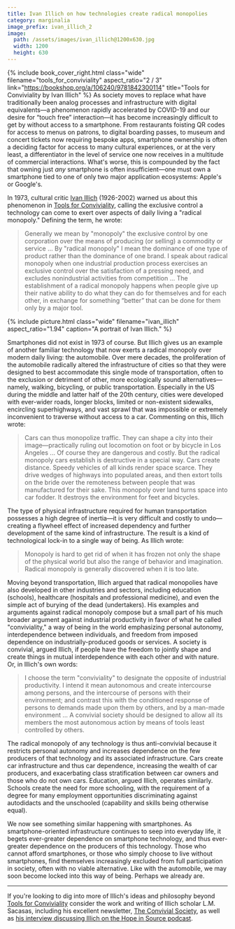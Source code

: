 ```yaml
---
title: Ivan Illich on how technologies create radical monopolies
category: marginalia
image_prefix: ivan_illich_2
image:
  path: /assets/images/ivan_illich@1200x630.jpg
  width: 1200
  height: 630
---
```


{% include book_cover_right.html class="wide" filename="tools_for_conviviality" aspect_ratio="2 / 3" link="https://bookshop.org/a/106240/9781842300114" title="Tools for Conviviality by Ivan Illich" %} As society moves to replace what have traditionally been analog processes and infrastructure with digital equivalents—a phenomenon rapidly accelerated by COVID-19 and our desire for “touch free” interaction—it has become increasingly difficult to get by without access to a smartphone. From restaurants foisting QR codes for access to menus on patrons, to digital boarding passes, to museum and concert tickets now requiring bespoke apps, smartphone ownership is often a deciding factor for access to many cultural experiences, or at the very least, a differentiator in the level of service one now receives in a multitude of commercial interactions. What's worse, this is compounded by the fact that owning just *any* smartphone is often insufficient—one must own a smartphone tied to one of only two major application ecosystems: Apple's or Google's.

In 1973, cultural critic [Ivan Illich](https://en.wikipedia.org/wiki/Ivan_Illich) (1926-2002) warned us about this phenomenon in [Tools for Conviviality](https://bookshop.org/a/106240/9781842300114), calling the exclusive control a technology can come to exert over aspects of daily living a "radical monopoly." Defining the term, he wrote:

> Generally we mean by "monopoly" the exclusive control by one corporation over the means of producing (or selling) a commodity or service ... By "radical monopoly" I mean the dominance of one type of product rather than the dominance of one brand. I speak about radical monopoly when one industrial production process exercises an exclusive control over the satisfaction of a pressing need, and excludes nonindustrial activities from competition ... The establishment of a radical monopoly happens when people give up their native ability to do what they can do for themselves and for each other, in exchange for something “better” that can be done for them only by a major tool.

{% include picture.html class="wide" filename="ivan_illich" aspect_ratio="1.94" caption="A portrait of Ivan Illich." %}

Smartphones did not exist in 1973 of course. But Illich gives us an example of another familiar technology that now exerts a radical monopoly over modern daily living: the automobile. Over mere decades, the proliferation of the automobile radically altered the infrastructure of cities so that they were designed to best accommodate this single mode of transportation, often to the exclusion or detriment of other, more ecologically sound alternatives—namely, walking, bicycling, or public transportation. Especially in the US during the middle and latter half of the 20th century, cities were developed with ever-wider roads, longer blocks, limited or non-existent sidewalks, encircling superhighways, and vast sprawl that was impossible or extremely inconvenient to traverse without access to a car. Commenting on this, Illich wrote:

> Cars can thus monopolize traffic. They can shape a city into their image—practically ruling out locomotion on foot or by bicycle in Los Angeles ... Of course they are dangerous and costly. But the radical monopoly cars establish is destructive in a special way. Cars create distance. Speedy vehicles of all kinds render space scarce. They drive wedges of highways into populated areas, and then extort tolls on the bride over the remoteness between people that was manufactured for their sake. This monopoly over land turns space into car fodder. It destroys the environment for feet and bicycles.

The type of physical infrastructure required for human transportation possesses a high degree of inertia—it is very difficult and costly to undo—creating a flywheel effect of increased dependency and further development of the same kind of infrastructure. The result is a kind of technological lock-in to a single way of being. As Illich wrote:

> Monopoly is hard to get rid of when it has frozen not only the shape of the physical world but also the range of behavior and imagination. Radical monopoly is generally discovered when it is too late.

Moving beyond transportation, Illich argued that radical monopolies have also developed in other industries and sectors, including education (schools), healthcare (hospitals and professional medicine), and even the simple act of burying of the dead (undertakers). His examples and arguments against radical monopoly compose but a small part of his much broader argument against industrial productivity in favor of what he called "conviviality," a way of being in the world emphasizing personal autonomy, interdependence between individuals, and freedom from imposed dependence on industrially-produced goods or services. A society is convivial, argued Illich, if people have the freedom to jointly shape and create things in mutual interdependence with each other and with nature. Or, in Illich's own words:

> I choose the term "conviviality" to designate the opposite of industrial productivity. I intend it mean autonomous and create intercourse among persons, and the intercourse of persons with their environment; and contrast this with the conditioned response of persons to demands made upon them by others, and by a man-made environment ... A convivial society should be designed to allow all its members the most autonomous action by means of tools least controlled by others.

The radical monopoly of any technology is thus anti-convivial because it restricts personal autonomy and increases dependence on the few producers of that technology and its associated infrastructure. Cars create car infrastructure and thus car dependence, increasing the wealth of car producers, and exacerbating class stratification between car owners and those who do not own cars. Education, argued Illich, operates similarly. Schools create the need for more schooling, with the requirement of a degree for many employment opportunities discriminating against autodidacts and the unschooled (capability and skills being otherwise equal).

We now see something similar happening with smartphones. As smartphone-oriented infrastructure continues to seep into everyday life, it begets ever-greater dependence on smartphone technology, and thus ever-greater dependence on the producers of this technology. Those who cannot afford smartphones, or those who simply choose to live without smartphones, find themselves increasingly excluded from full participation in society, often with no viable alternative. Like with the automobile, we may soon become locked into this way of being. Perhaps we already are.

---

If you're looking to dig into more of Illich's ideas and philosophy beyond [Tools for Conviviality](https://bookshop.org/a/106240/9781842300114) consider the work and writing of Illich scholar L.M. Sacasas, including his excellent newsletter, [The Convivial Society](https://theconvivialsociety.substack.com), as well as [his interview discussing Illich on the Hope in Source podcast](https://hopeinsource.com/convivial/).

